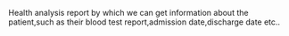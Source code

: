 Health analysis report by which we can get information about the patient,such as their blood test report,admission date,discharge date etc..

